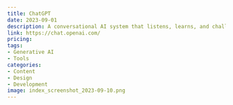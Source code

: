 ```yaml
---
title: ChatGPT
date: 2023-09-01
description: A conversational AI system that listens, learns, and challenges
link: https://chat.openai.com/
pricing: 
tags: 
- Generative AI
- Tools
categories: 
- Content
- Design
- Development
image: index_screenshot_2023-09-10.png
---
```

